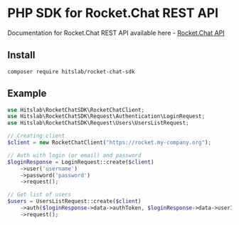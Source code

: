 # PHP SDK for Rocket.Chat REST API

Documentation for Rocket.Chat REST API available here - [Rocket.Chat API](https://rocket.chat/docs/developer-guides/rest-api/)

## Install

`composer require hitslab/rocket-chat-sdk`

## Example

```php
use Hitslab\RocketChatSDK\RocketChatClient;
use Hitslab\RocketChatSDK\Request\Authentication\LoginRequest;
use Hitslab\RocketChatSDK\Request\Users\UsersListRequest;

// Creating client
$client = new RocketChatClient("https://rocket.my-company.org");

// Auth with login (or email) and password
$loginResponse = LoginRequest::create($client)
    ->user('username')
    ->password('password')
    ->request();

// Get list of users
$users = UsersListRequest::create($client)
    ->auth($loginResponse->data->authToken, $loginResponse->data->userId)
    ->request();
```
